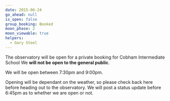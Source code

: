 ```yaml
---
date: 2015-06-24
go_ahead: null
is_open: false
group_booking: Booked
moon_phase: 2
moon_viewable: true
helpers:
  - Gary Steel
---
```

The observatory will be open for a private booking for Cobham Intermediate
School  We **will not be open to the general public**.

We will be open between 7:30pm and 9:00pm.

Opening will be dependant on the weather, so please check back here before
heading out to the observatory. We will post a status update before 6:45pm as
to whether we are open or not.
